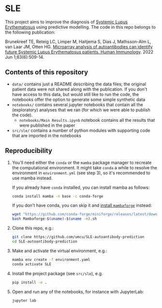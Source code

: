 # SLE

This project aims to improve the diagnosis of [Systemic Lupus Erythematosus](https://en.wikipedia.org/wiki/Systemic_lupus_erythematosus) using predictive modelling. The code in this repo belongs to the following publication:

Brunekreef TE, Reteig LC, Limper M, Haitjema S, Dias J, Mathsson-Alm L, van Laar JM, Otten HG. [Microarray analysis of autoantibodies can identify future Systemic Lupus Erythematosus patients. Human Immunology](https://doi.org/10.1016/j.humimm.2022.03.010). 2022 Jun 1;83(6):509-14.

## Contents of this repository

- `data/` contains just a README describing the data files; the original patient data were not shared along with the publication. If you don't have access to this data, but would still like to run the code, the notebooks offer the option to generate some simple synthetic data
- `notebooks/` contains several jupyter notebooks that contain all the (exploratory) analyses that we ran (for which we were able to publish the code).
    - `notebooks/Main Results.ipynb` notebook contains all the results that were published in the paper
- `src/sle/` contains a number of python modules with supporting code that are imported in the notebooks

## Reproducibility

1. You'll need either the `conda` or the `mamba` package manager to recreate the computational environment. It might take `conda` a while to resolve the environment in `environment.yml` (see step 3), so it's recommended to use mamba instead.

    If you already have `conda` installed, you can install mamba as follows:

    ```zsh
    conda install mamba -n base -c conda-forge
    ```

    If you don't have conda, you can skip it and [install `mambaforge`](https://github.com/conda-forge/miniforge#mambaforge) instead:

    ```zsh
    wget "https://github.com/conda-forge/miniforge/releases/latest/download/Mambaforge-$(uname)-$(uname -m).sh"
    bash Mambaforge-$(uname)-$(uname -m).sh
    ```
2. Clone this repo, e.g.: 
    ```zsh
    git clone https://github.com/umcu/SLE-autoantibody-prediction
    cd SLE-autoantibody-prediction
    ```
3. Make and activate the virtual environment, e.g.:
    ```zsh
    mamba env create -f environment.yaml
    conda activate SLE
    ```
4. Install the project package (see `src/sle`), e.g.
    ```zsh
    pip install -e .
    ```
5. Open and run any of the notebooks, for instance with JupyterLab:
    ```zsh
    jupyter lab
    ```



